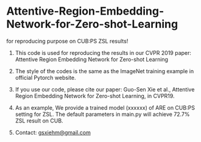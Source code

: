 # Attentive-Region-Embedding-Network-for-Zero-shot-Learning
for reproducing purpose on CUB:PS ZSL results!

1. This code is used for reproducing the results in our CVPR 2019 paper:  Attentive Region Embedding Network for Zero-shot Learning

2. The style of the codes is the same as the ImageNet training example in official Pytorch website. 

3. If you use our code, please cite our paper: Guo-Sen Xie et al., Attentive Region Embedding Network for Zero-shot Learning, in
CVPR19.

4. As an example, We provide a trained model (xxxxxx) of ARE on CUB:PS setting for ZSL. The default parameters in main.py will achieve 72.7% ZSL result on CUB.

5. Contact: gsxiehm@gmail.com
